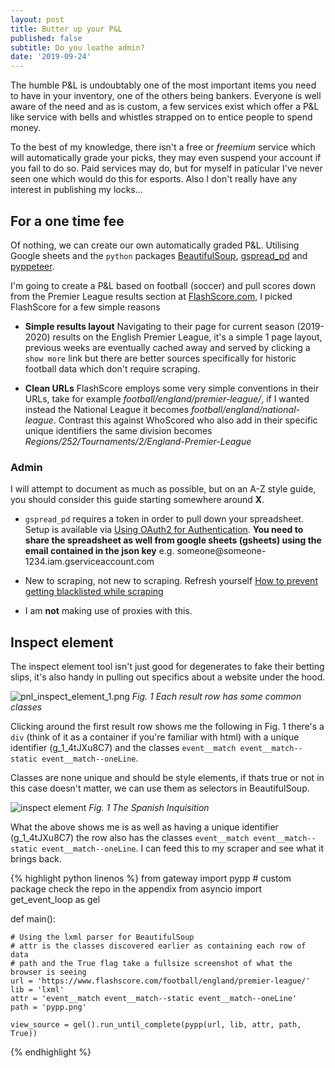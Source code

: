 ```yaml
---
layout: post
title: Butter up your P&L
published: false
subtitle: Do you loathe admin?
date: '2019-09-24'
---
```

The humble P&L is undoubtably one of the most important items you need to have in your inventory, one of the others being bankers. Everyone is well aware of the need and as is custom, a few services exist which offer a P&L like service with bells and whistles strapped on to entice people to spend money.

To the best of my knowledge, there isn't a free or *freemium* service which will automatically grade your picks, they may even suspend your account if you fail to do so. Paid services may do, but for myself in paticular I've never seen one which would do this for esports. Also I don't really have any interest in publishing my locks...

## For a one time fee

Of nothing, we can create our own automatically graded P&L. Utilising Google sheets and the `python` packages [BeautifulSoup](https://pypi.org/project/beautifulsoup4/), [gspread_pd](https://pypi.org/project/gspread-pandas/) and [pyppeteer](https://pypi.org/project/pyppeteer/). 

I'm going to create a P&L based on football (soccer) and pull scores down from the Premier League results section at [FlashScore.com](https://www.flashscore.com/football/england/premier-league/results/), I picked FlashScore for a few simple reasons

- **Simple results layout** Navigating to their page for current season (2019-2020) results on the English Premier League, it's a simple 1 page layout, previous weeks are eventually cached away and served by clicking a `show more` link but there are better sources specifically for historic football data which don't require scraping.

- **Clean URLs** FlashScore employs some very simple conventions in their URLs, take for example *football/england/premier-league/*, if I wanted instead the National League it becomes *football/england/national-league*. Contrast this against WhoScored who also add in their specific unique identifiers the same division becomes *Regions/252/Tournaments/2/England-Premier-League*

### Admin

I will attempt to document as much as possible, but on an A-Z style guide, you should consider this guide starting somewhere around **X**. 

- `gspread_pd` requires a token in order to pull down your spreadsheet. Setup is available via [Using OAuth2 for Authentication](https://gspread.readthedocs.io/en/latest/oauth2.html). **You need to share the spreadsheet as well from google sheets (gsheets) using the email contained in the json key** e.g. someone\@someone-1234.iam.gserviceaccount.com

- New to scraping, not new to scraping. Refresh yourself [How to prevent getting blacklisted while scraping](https://www.scrapehero.com/how-to-prevent-getting-blacklisted-while-scraping/)

- I am **not** making use of proxies with this.


## Inspect element

The inspect element tool isn't just good for degenerates to fake their betting slips, it's also handy in pulling out specifics about a website under the hood.

![pnl_inspect_element_1.png]({{site.baseurl}}/img/pnl_inspect_element_1.png)
*Fig. 1 Each result row has some common classes*

Clicking around the first result row shows me the following in Fig. 1 there's a `div` (think of it as a container if you're familiar with html) with a unique identifier (g_1_4tJXu8C7) and the classes `event__match event__match--static event__match--oneLine`.

Classes are none unique and should be style elements, if thats true or not in this case doesn't matter, we can use them as selectors in BeautifulSoup.

![inspect element]({{site.baseurl}}/img/pnl_inspect_element.png)
*Fig. 1 The Spanish Inquisition*

What the above shows me is as well as having a unique identifier (g_1_4tJXu8C7) the row also has the classes `event__match event__match--static event__match--oneLine`. I can feed this to my scraper and see what it brings back.

{% highlight python linenos %}
from gateway import pypp # custom package check the repo in the appendix
from asyncio import get_event_loop as gel

def main():

	# Using the lxml parser for BeautifulSoup
    # attr is the classes discovered earlier as containing each row of data
    # path and the True flag take a fullsize screenshot of what the browser is seeing
	url = 'https://www.flashscore.com/football/england/premier-league/'
    lib = 'lxml'
    attr = 'event__match event__match--static event__match--oneLine'
    path = 'pypp.png'
    
    view_source = gel().run_until_complete(pypp(url, lib, attr, path, True))
    
    

{% endhighlight %}
